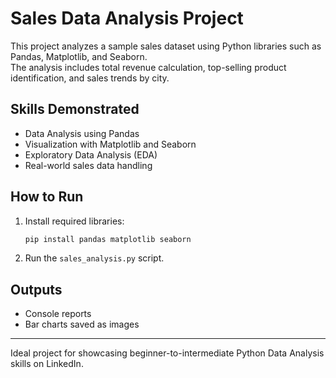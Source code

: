 # Sales Data Analysis Project

This project analyzes a sample sales dataset using Python libraries such as Pandas, Matplotlib, and Seaborn.  
The analysis includes total revenue calculation, top-selling product identification, and sales trends by city.

## Skills Demonstrated
- Data Analysis using Pandas
- Visualization with Matplotlib and Seaborn
- Exploratory Data Analysis (EDA)
- Real-world sales data handling

## How to Run
1. Install required libraries:
   ```bash
   pip install pandas matplotlib seaborn
   ```
2. Run the `sales_analysis.py` script.

## Outputs
- Console reports
- Bar charts saved as images

---
Ideal project for showcasing beginner-to-intermediate Python Data Analysis skills on LinkedIn.
